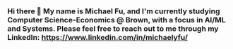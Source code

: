### Hi there 👋 My name is Michael Fu, and I'm currently studying Computer Science-Economics @ Brown, with a focus in AI/ML and Systems. Please feel free to reach out to me through my LinkedIn: https://www.linkedin.com/in/michaelyfu/

<!--
**michaelyfu/michaelyfu** is a ✨ _special_ ✨ repository because its `README.md` (this file) appears on your GitHub profile.

Here are some ideas to get you started:

- 🔭 I’m currently working on ...
- 🌱 I’m currently learning ...
- 👯 I’m looking to collaborate on ...
- 🤔 I’m looking for help with ...
- 💬 Ask me about ...
- 📫 How to reach me: ...
- 😄 Pronouns: ...
- ⚡ Fun fact: ...
-->
